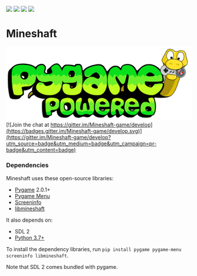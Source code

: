 [![](https://img.shields.io/badge/Cool-Yes-blue)](https://duckduckgo.com/😎)
[![](https://img.shields.io/discord/868588717244317697?color=blue&label=Discord%20Community&logo=Discord&logoColor=black&style=social)](http://dsc.gg/mineshaft2d)
[![](https://img.shields.io/badge/Pygame-2.0.1%2B-yellowgreen)](https://pygame.org)
[![](https://img.shields.io/badge/Python%20-3.7%2B-yellow)](https://python.org)

# Mineshaft

[![Pygame Powered!](https://github.com/pygame/pygame/blob/main/docs/pygame_powered.png)](https://pygame.org) [![Join the chat at https://gitter.im/Mineshaft-game/develop](https://badges.gitter.im/Mineshaft-game/develop.svg)](https://gitter.im/Mineshaft-game/develop?utm_source=badge&utm_medium=badge&utm_campaign=pr-badge&utm_content=badge) 

### Dependencies
Mineshaft uses these open-source libraries:
- [Pygame](https://github.com/pygame/pygame) 2.0.1+
- [Pygame Menu](https://pypi.org/project/pygame-menu)
- [Screeninfo](https://pypi.org/project/screeninfo)
- [libmineshaft](https://pypi.org/project/libmineshaft) 

It also depends on:
- SDL 2
- [Python 3.7+](https://python.org)

To install the dependency libraries, run `pip install pygame pygame-menu screeninfo libmineshaft`.


Note that SDL 2 comes bundled with pygame.


